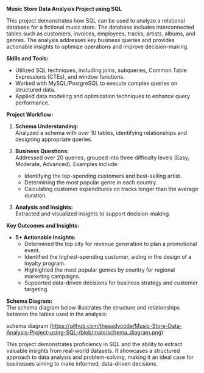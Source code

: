 **Music Store Data Analysis Project using SQL**

This project demonstrates how SQL can be used to analyze a relational database for a fictional music store. The database includes interconnected tables such as customers, invoices, employees, tracks, artists, albums, and genres. The analysis addresses key business queries and provides actionable insights to optimize operations and improve decision-making.

**Skills and Tools:**
- Utilized SQL techniques, including joins, subqueries, Common Table Expressions (CTEs), and window functions.
- Worked with MySQL/PostgreSQL to execute complex queries on structured data.
- Applied data modeling and optimization techniques to enhance query performance.

**Project Workflow:**

1. **Schema Understanding:**  
   Analyzed a schema with over 10 tables, identifying relationships and designing appropriate queries.

2. **Business Questions:**  
   Addressed over 20 queries, grouped into three difficulty levels (Easy, Moderate, Advanced). Examples include:
   - Identifying the top-spending customers and best-selling artist.
   - Determining the most popular genre in each country.
   - Calculating customer expenditures on tracks longer than the average duration.

3. **Analysis and Insights:**  
   Extracted and visualized insights to support decision-making.

**Key Outcomes and Insights:**
- **5+ Actionable Insights:**
   - Determined the top city for revenue generation to plan a promotional event.
   - Identified the highest-spending customer, aiding in the design of a loyalty program.
   - Highlighted the most popular genres by country for regional marketing campaigns.
   - Supported data-driven decisions for business strategy and customer targeting.

**Schema Diagram:**  
The schema diagram below illustrates the structure and relationships between the tables used in the analysis:

schema diagram (https://github.com/theaadycode/Music-Store-Data-Analysis-Project-using-SQL-/blob/main/schema_diagram.png)

This project demonstrates proficiency in SQL and the ability to extract valuable insights from real-world datasets. It showcases a structured approach to data analysis and problem-solving, making it an ideal case for businesses aiming to make informed, data-driven decisions.
